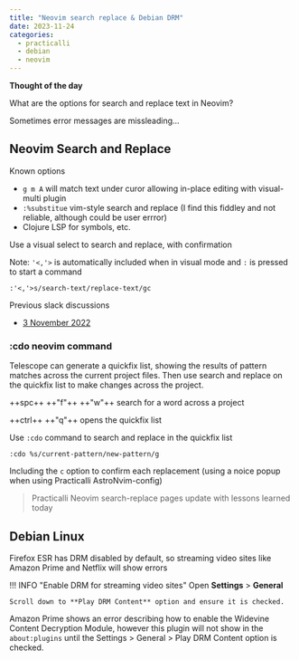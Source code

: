 ```yaml
---
title: "Neovim search replace & Debian DRM"
date: 2023-11-24
categories:
  - practicalli
  - debian
  - neovim
---
```


**Thought of the day**

What are the options for search and replace text in Neovim?

Sometimes error messages are missleading...

<!-- more -->


## Neovim Search and Replace

Known options

- `g m A` will match text under curor allowing in-place editing with visual-multi plugin 
- `:%substitue` vim-style search and replace (I find this fiddley and not reliable, although could be user errror)
- Clojure LSP for symbols, etc.


Use a visual select to search and replace, with confirmation

Note: `'<,'>` is automatically included when in visual mode and `:` is pressed to start a command 

```vim
:'<,'>s/search-text/replace-text/gc
```

Previous slack discussions
- [3 November 2022](https://clojurians.slack.com/archives/C0DF8R51A/p1667466346891749)


### :cdo neovim command

Telescope can generate a quickfix list, showing the results of pattern matches across the current project files.  Then use search and replace on the quickfix list to make changes across the project.

++spc++ ++"f"++ ++"w"++ search for a word across a project

++ctrl++ ++"q"++ opens the quickfix list

Use `:cdo` command to search and replace in the quickfix list

```vim
:cdo %s/current-pattern/new-pattern/g
```

Including the `c` option to confirm each replacement (using a noice popup when using Practicalli AstroNvim-config)

> Practicalli Neovim search-replace pages update with lessons learned today

## Debian Linux

Firefox ESR has DRM disabled by default, so streaming video sites like Amazon Prime and Netflix will show errors

!!! INFO "Enable DRM for streaming video sites"
    Open **Settings** > **General** 

    Scroll down to **Play DRM Content** option and ensure it is checked.


Amazon Prime shows an error describing how to enable the Widevine Content Decryption Module, however this plugin will not show in the `about:plugins` until the Settings > General > Play DRM Content option is checked.

